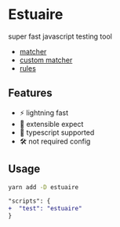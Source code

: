 # Estuaire

super fast javascript testing tool

- [matcher](./matcher.md)
- [custom matcher](./matcher.md)
- [rules](./rules.md)

## Features

- ⚡ lightning fast
- 🎨 extensible expect
- 🦄 typescript supported
- 🛠️ not required config

## Usage

```bash
yarn add -D estuaire
```

```diff
"scripts": {
+  "test": "estuaire"
}
```
